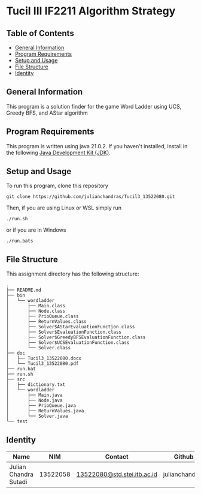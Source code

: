 # Tucil III IF2211 Algorithm Strategy

## Table of Contents
* [General Information](#general-information)
* [Program Requirements](#program-requirements)
* [Setup and Usage](#setup-and-usage)
* [File Structure](#file-structure)
* [Identity](#identity)

## General Information
This program is a solution finder for the game Word Ladder using UCS, Greedy BFS, and AStar algorithm

## Program Requirements
This program is written using java 21.0.2. If you haven't installed, install in the following [Java Development Kit (JDK)](https://www.oracle.com/id/java/technologies/downloads/).

## Setup and Usage
To run this program, clone this repository
```
git clone https://github.com/julianchandras/Tucil3_13522080.git
```

Then, if you are using Linux or WSL simply run
```
./run.sh
```
or if you are in Windows
```
./run.bats
```

## File Structure
This assignment directory has the following structure:
```
.
├── README.md
├── bin
│   └── wordladder
│       ├── Main.class
│       ├── Node.class
│       ├── PrioQueue.class
│       ├── ReturnValues.class
│       ├── Solver$AStarEvaluationFunction.class
│       ├── Solver$EvaluationFunction.class
│       ├── Solver$GreedyBFSEvaluationFunction.class
│       ├── Solver$UCSEvaluationFunction.class
│       └── Solver.class
├── doc
│   ├── Tucil3_13522080.docx
│   └── Tucil3_13522080.pdf
├── run.bat
├── run.sh
├── src
│   ├── dictionary.txt
│   └── wordladder
│       ├── Main.java
│       ├── Node.java
│       ├── PrioQueue.java
│       ├── ReturnValues.java
│       └── Solver.java
└── test
```

## Identity
| Name                  | NIM      | Contact                        | Github         |
|-----------------------|----------|--------------------------------|----------------|
| Julian Chandra Sutadi | 13522058 | 13522080@std.stei.itb.ac.id    | julianchandras |
